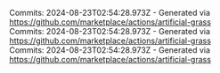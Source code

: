 Commits: 2024-08-23T02:54:28.973Z - Generated via https://github.com/marketplace/actions/artificial-grass
<br>
Commits: 2024-08-23T02:54:28.973Z - Generated via https://github.com/marketplace/actions/artificial-grass
<br>
Commits: 2024-08-23T02:54:28.973Z - Generated via https://github.com/marketplace/actions/artificial-grass
<br>
